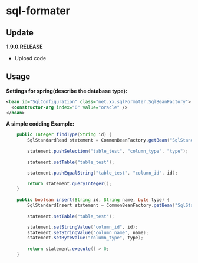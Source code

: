 # sql-formater

## Update

**1.9.0.RELEASE**

- Upload code

## Usage

**Settings for spring(describe the database type):**

``` xml
<bean id="SqlConfiguration" class="net.xx.sqlFormater.SqlBeanFactory">
  <constructor-arg index="0" value="oracle" />
</bean>
```

**A simple codding Example:**

``` java
	public Integer findType(String id) {
		SqlStandardRead statement = CommonBeanFactory.getBean("SqlStandardRead", SqlStandardRead.class);
		
		statement.pushSelection("table_test", "column_type", "type");
    
		statement.setTable("table_test");

		statement.pushEqualString("table_test", "column_id", id);

		return statement.queryInteger();
	}
  
	public boolean insert(String id, String name, byte type) {
		SqlStandardInsert statement = CommonBeanFactory.getBean("SqlStandardInsert", SqlStandardInsert.class);
    
		statement.setTable("table_test");

		statement.setStringValue("column_id", id);
		statement.setStringValue("column_name", name);
		statement.setByteValue("column_type", type);
    
		return statement.execute() > 0;
	}
```
